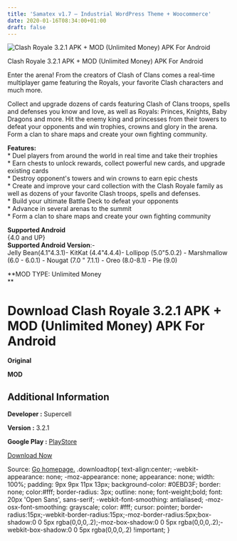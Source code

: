 ```yaml
---
title: 'Samatex v1.7 – Industrial WordPress Theme + Woocommerce'
date: 2020-01-16T08:34:00+01:00
draft: false
---
```


![Clash Royale 3.2.1 APK + MOD (Unlimited Money) APK For Android](https://i2.wp.com/apkhome.net/wp-content/uploads/2020/01/Clash-Royale-3.2.1-APK-MOD-Unlimited-Money.png "Clash Royale 3.2.1 APK + MOD (Unlimited Money) APK For Android")

  

Clash Royale 3.2.1 APK + MOD (Unlimited Money) APK For Android

Enter the arena! From the creators of Clash of Clans comes a real-time multiplayer game featuring the Royals, your favorite Clash characters and much more.

Collect and upgrade dozens of cards featuring Clash of Clans troops, spells and defenses you know and love, as well as Royals: Princes, Knights, Baby Dragons and more. Hit the enemy king and princesses from their towers to defeat your opponents and win trophies, crowns and glory in the arena. Form a clan to share maps and create your own fighting community.

**Features:**  
\* Duel players from around the world in real time and take their trophies  
\* Earn chests to unlock rewards, collect powerful new cards, and upgrade existing cards  
\* Destroy opponent's towers and win crowns to earn epic chests  
\* Create and improve your card collection with the Clash Royale family as well as dozens of your favorite Clash troops, spells and defenses.  
\* Build your ultimate Battle Deck to defeat your opponents  
\* Advance in several arenas to the summit  
\* Form a clan to share maps and create your own fighting community

**Supported Android**  
{4.0 and UP}  
**Supported Android Version**:-  
Jelly Bean(4.1"4.3.1)- KitKat (4.4"4.4.4)- Lollipop (5.0"5.0.2) - Marshmallow (6.0 - 6.0.1) - Nougat (7.0 " 7.1.1) - Oreo (8.0-8.1) - Pie (9.0)

**MOD TYPE: Unlimited Money  
**

Download Clash Royale 3.2.1 APK + MOD (Unlimited Money) APK For Android
=======================================================================

**Original**

**MOD**

Additional Information
----------------------

**Developer :** Supercell

**Version :** 3.2.1

**Google Play :** [PlayStore](https://play.google.com/store/apps/details?id=com.supercell.clashroyale)

  

[Download Now](https://store4app.co/post/clash-royale-3-2-1-apk-mod-unlimited-money-apk-for-android_1578584713)

  
Source: [Go homepage.](https://store4app.co/post/clash-royale-3-2-1-apk-mod-unlimited-money-apk-for-android_1578584713) .downloadtop{ text-align:center; -webkit-appearance: none; -moz-appearance: none; appearance: none; width: 100%; padding: 9px 9px 11px 13px; background-color: #0EBD3F; border: none; color:#fff; border-radius: 3px; outline: none; font-weight;bold; font: 20px 'Open Sans', sans-serif; -webkit-font-smoothing: antialiased; -moz-osx-font-smoothing: grayscale; color: #fff; cursor: pointer; border-radius:15px;-webkit-border-radius:15px;-moz-border-radius:5px;box-shadow:0 0 5px rgba(0,0,0,.2);-moz-box-shadow:0 0 5px rgba(0,0,0,.2);-webkit-box-shadow:0 0 5px rgba(0,0,0,.2) !important; }
